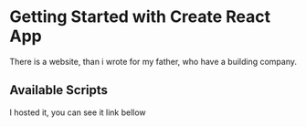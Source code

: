 # Getting Started with Create React App

There is a website, than i wrote for my father, who have a building company.


## Available Scripts

I hosted it, you can see it link bellow